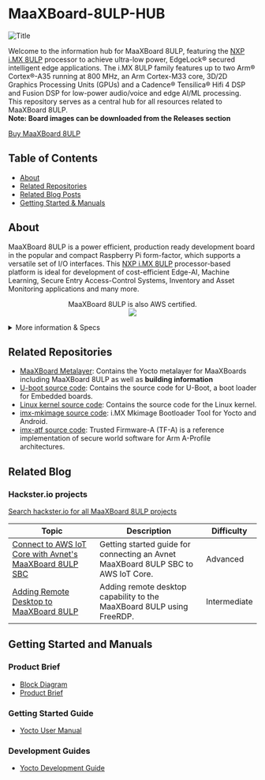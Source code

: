 # MaaXBoard-8ULP-HUB
![Title](https://github.com/Avnet/MaaXBoard-8ULP-HUB/assets/88205887/3f4c4d19-b7d9-4991-8aae-bd9100a837e2)

Welcome to the information hub for MaaXBoard 8ULP, featuring the [NXP i.MX 8ULP](https://www.nxp.com/products/processors-and-microcontrollers/arm-processors/i-mx-applications-processors/i-mx-8-applications-processors/i-mx-8ulp-applications-processor-family:i.MX8ULP) processor to achieve ultra-low power, EdgeLock® secured intelligent edge applications. The i.MX 8ULP family features up to two Arm® Cortex®-A35 running at 800 MHz, an Arm Cortex-M33 core, 3D/2D Graphics Processing Units (GPUs) and a Cadence® Tensilica® Hifi 4 DSP and Fusion DSP for low-power audio/voice and edge AI/ML processing. This repository serves as a central hub for all resources related to MaaXBoard 8ULP. <br />
**Note: Board images can be downloaded from the Releases section** 

[Buy MaaXBoard 8ULP](https://www.avnet.com/wps/portal/us/products/avnet-boards/avnet-board-families/maaxboard/maaxboard-8ulp?family=&nodeClicked=f43a2eb5-ae8c-482c-924c-5932813d1add)

## Table of Contents
- [About](#about)
- [Related Repositories](#related-repositories)
- [Related Blog Posts](#related-blog-posts)
- [Getting Started & Manuals](#getting-started-and-manuals)

## About
MaaXBoard 8ULP is a power efficient, production ready development board in the popular and compact Raspberry Pi form-factor, which supports a versatile set of I/O interfaces. This [NXP i.MX 8ULP](https://www.nxp.com/products/processors-and-microcontrollers/arm-processors/i-mx-applications-processors/i-mx-8-applications-processors/i-mx-8ulp-applications-processor-family:i.MX8ULP) processor-based platform is ideal for development of cost-efficient Edge-AI, Machine Learning, Secure Entry Access-Control Systems, Inventory and Asset Monitoring applications and many more.<br />
<p align="center">
    MaaXBoard 8ULP is also AWS certified.<br />
    <img src="https://github.com/Avnet/MaaXBoard-8ULP-HUB/assets/88205887/6d043334-183d-4f79-a8f8-e6214778eb92">
<br />
<details>
    <summary>More information & Specs</summary>

### Processing
The i.MX 8ULP device is architected with 3 separate processing domains: The application domain includes two Arm® Cortex®-A35 (800 MHz) cores plus 3D/2D GPUs for GUI-enabled Linux applications. The Real Time domain includes an Arm Cortex-M33 (216 MHz) core, plus Fusion DSP (200 MHz) core for low-power audio/voice use cases. 


### Form Factor & Interfaces
<p align="center">
    <img src="https://github.com/Avnet/MaaXBoard-8ULP-HUB/assets/88205887/e0aaaa1f-f415-42d0-ba01-51400da6e6e2" width="500">
</p>
<p align="center">
    <img src="https://github.com/Avnet/MaaXBoard-8ULP-HUB/assets/88205887/f9aa75dc-843f-49c1-8d9b-944874a1c88d" width="300">
</p>
MaaXBoard 8ULP is engineered as two PCBs, a small SOM (43mm x 36mm) connected via 2x100-pin connectors to a baseboard (BB) in compact Raspberry Pi form-factor, which supports a versatile set of I/O interfaces. These include Gigabit Ethernet, two USB 2.0 host interfaces, plus separate USB 2.0 device interface, MIPI DSI display and MIPI CSI camera interfaces, a Pi-HAT compatible 40-pin header, MikroE Click 16-pin header plus ADC/DAC 6-pin header.

Audio applications are supported via onboard audio codec, digital microphone and stereo headphone jack I/O. Power is sourced via a USB-C connector and is managed via NXP's PCA9460B PMIC on the SOM plus three additional voltage regulators.

A unique aspect of this board is it’s debug subsystem which supports remote USB access to three UARTs, 16bit I/O expander-based remote control and monitoring, plus integrated SWD/JTAG (or external header) debugger interface.

The back of the board has an M.2 module connector for easy addition of 801.11ac Wi-Fi and Bluetooth 5.1 wireless connectivity.
<p align="center">
    <img src="https://github.com/Avnet/MaaXBoard-8ULP-HUB/assets/88205887/89c67b3b-8731-4253-9f11-680ab61a5da8" width="500">
</p>

### Memory & Storage

The 8ULP processor has on-chip shared RAM (768 KB), while the board is well resourced with power-efficient 32bit wide LPDDR4X DDR (2GB), Octal PSRAM (8 MB), plus eMMC 5.1 flash (32 GB) and Octal SPI NOR flash (4 MB) memory devices.

### Software & BSP
Comming soon.

### Accessories
Available accessory options include a [MIPI 7-inch display](https://www.avnet.com/shop/us/products/avnet-engineering-services/aes-acc-maax-disp2-3074457345648625681/), [MIPI CSI camera](https://www.arducam.com/product/arducam-5mp-mipi-camera-for-rzboard-v2l-with-renesas-rz-v2l-processor/), [MaaxBoard 8ULP SOM](https://www.avnet.com/shop/us/products/avnet-engineering-services/aes-maaxb-8ulp-som-g-3074457345648110714/) and [5V/3A USB Type C power supply](https://www.avnet.com/shop/us/products/avnet-engineering-services/aes-acc-maax-pwrul-3074457345642357173/).

[View other Avnet boards](https://www.avnet.com/wps/portal/us/products/avnet-boards/)
</details>


## Related Repositories
- [MaaXBoard Metalayer](https://github.com/Avnet/meta-maaxboard): Contains the Yocto metalayer for MaaXBoards including MaaXBoard 8ULP as well as **building information**
- [U-boot source code](https://github.com/Avnet/uboot-imx): Contains the source code for U-Boot, a boot loader for Embedded boards.
- [Linux kernel source code](https://github.com/Avnet/linux-imx): Contains the source code for the Linux kernel.
- [imx-mkimage source code](https://github.com/Avnet/imx-mkimage): i.MX Mkimage Bootloader Tool for Yocto and Android.
- [imx-atf source code](https://github.com/Avnet/imx-atf): Trusted Firmware-A (TF-A) is a reference implementation of secure world software for Arm A-Profile architectures.


## Related Blog 
### Hackster.io projects
[Search hackster.io for all MaaXBoard 8ULP projects](https://www.hackster.io/search?q="MaaXBoard%208ULP"&i=projects)

| Topic | Description | Difficulty |
| -- | -- | -- |
| [Connect to AWS IoT Core with Avnet's MaaXBoard 8ULP SBC](https://www.hackster.io/bwilless/connect-to-aws-iot-core-with-avnet-s-maaxboard-8ulp-sbc-b84597) | Getting started guide for connecting an Avnet MaaXBoard 8ULP SBC to AWS IoT Core. | Advanced |
| [Adding Remote Desktop to MaaXBoard 8ULP](https://www.hackster.io/jacob34/adding-remote-desktop-to-maaxboard-8ulp-18d5a4) | Adding remote desktop capability to the MaaXBoard 8ULP using FreeRDP. | Intermediate |

## Getting Started and Manuals
### Product Brief
- [Block Diagram](https://www.avnet.com/wps/wcm/connect/onesite/539f49d6-7ce2-424d-9044-225cce450cd1/P22_875_MaaXBoard_8ULP_block_diagram.pdf?MOD=AJPERES&CACHEID=ROOTWORKSPACE.Z18_NA5A1I41L0ICD0ABNDMDDG0000-539f49d6-7ce2-424d-9044-225cce450cd1-o5EV-WU)
- [Product Brief](https://www.avnet.com/wps/wcm/connect/onesite/be32218d-f853-49cf-83f8-f48f446369cc/FY23_1099_MaaXBoard_8ULP_Product_Brief_al_r3.pdf?MOD=AJPERES&CACHEID=ROOTWORKSPACE.Z18_NA5A1I41L0ICD0ABNDMDDG0000-be32218d-f853-49cf-83f8-f48f446369cc-oqFmjoC)
### Getting Started Guide
- [Yocto User Manual](https://www.avnet.com/wps/wcm/connect/onesite/07e9ad99-8969-40c1-b632-db97adf350d0/MaaXBoard-8ULP-Linux-Yocto-UserManual-V3.0.pdf?MOD=AJPERES&CACHEID=ROOTWORKSPACE.Z18_NA5A1I41L0ICD0ABNDMDDG0000-07e9ad99-8969-40c1-b632-db97adf350d0-oFe7oZb)
### Development Guides
- [Yocto Development Guide](https://www.avnet.com/wps/wcm/connect/onesite/4fa62a19-239c-40c9-aff6-8a122f993f1e/MaaXBoard-8ULP-Linux-Yocto-Development-Guide-V3.0.pdf?MOD=AJPERES&CACHEID=ROOTWORKSPACE.Z18_NA5A1I41L0ICD0ABNDMDDG0000-4fa62a19-239c-40c9-aff6-8a122f993f1e-oFe7g.T)
